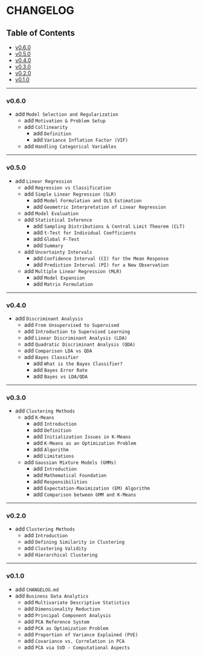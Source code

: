 <h1>CHANGELOG</h1>

<h2>Table of Contents</h2>

- [v0.6.0](#v060)
- [v0.5.0](#v050)
- [v0.4.0](#v040)
- [v0.3.0](#v030)
- [v0.2.0](#v020)
- [v0.1.0](#v010)

--------------------

### v0.6.0

- add `Model Selection and Regularization`
  - add `Motivation & Problem Setup`
  - add `Collinearity`
    - add `Definition`
    - add `Variance Inflation Factor (VIF)`
  - add `Handling Categorical Variables`

--------------------

### v0.5.0

- add `Linear Regression`
  - add `Regression vs Classification`
  - add `Simple Linear Regression (SLR)`
    - add `Model Formulation and OLS Estimation`
    - add `Geometric Interpretation of Linear Regression`
  - add `Model Evaluation`
  - add `Statistical Inference`
    - add `Sampling Distributions & Central Limit Theorem (CLT)`
    - add `t-Test for Individual Coefficients`
    - add `Global F-Test`
    - add `Summary`
  - add `Uncertainty Intervals`
    - add `Confidence Interval (CI) for the Mean Response`
    - add `Prediction Interval (PI) for a New Observation`
  - add `Multiple Linear Regression (MLR)`
    - add `Model Expansion`
    - add `Matrix Formulation`

--------------------

### v0.4.0

- add `Discriminant Analysis`
  - add `From Unsupervised to Supervised`
  - add `Introduction to Supervised Learning`
  - add `Linear Discriminant Analysis (LDA)`
  - add `Quadratic Discriminant Analysis (QDA)`
  - add `Comparison LDA vs QDA`
  - add `Bayes Classifier`
    - add `What is the Bayes Classifier?`
    - add `Bayes Error Rate`
    - add `Bayes vs LDA/QDA`

--------------------

### v0.3.0

- add `Clustering Methods`
  - add `K-Means`
    - add `Introduction`
    - add `Definition`
    - add `Initialization Issues in K-Means`
    - add `K-Means as an Optimization Problem`
    - add `Algorithm`
    - add `Limitations`
  - add `Gaussian Mixture Models (GMMs)`
    - add `Introduction`
    - add `Mathematical Foundation`
    - add `Responsibilities`
    - add `Expectation-Maximization (EM) Algorithm`
    - add `Comparison between GMM and K-Means`

--------------------

### v0.2.0

- add `Clustering Methods`
  - add `Introduction`
  - add `Defining Similarity in Clustering`
  - add `Clustering Validity`
  - add `Hierarchical Clustering`

--------------------

### v0.1.0

- add `CHANGELOG.md`
- add `Business Data Analytics`
  - add `Multivariate Descriptive Statistics`
  - add `Dimensionality Reduction`
  - add `Principal Component Analysis`
  - add `PCA Reference System`
  - add `PCA as Optimization Problem`
  - add `Proportion of Variance Explained (PVE)`
  - add `Covariance vs. Correlation in PCA`
  - add `PCA via SVD - Computational Aspects`